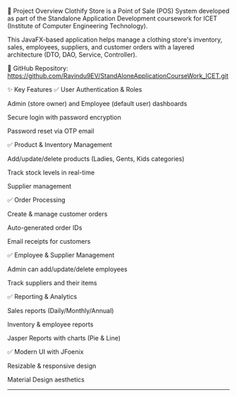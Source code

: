 <bold>📌 Project Overview
Clothify Store is a Point of Sale (POS) System developed as part of the Standalone Application Development coursework for ICET (Institute of Computer Engineering Technology)</bold>.

This JavaFX-based application helps manage a clothing store's inventory, sales, employees, suppliers, and customer orders with a layered architecture (DTO, DAO, Service, Controller).

🔗 GitHub Repository: https://github.com/Ravindu9EV/StandAloneApplicationCourseWork_ICET.git

✨ Key Features
✅ User Authentication & Roles

Admin (store owner) and Employee (default user) dashboards

Secure login with password encryption

Password reset via OTP email

✅ Product & Inventory Management

Add/update/delete products (Ladies, Gents, Kids categories)

Track stock levels in real-time

Supplier management

✅ Order Processing

Create & manage customer orders

Auto-generated order IDs

Email receipts for customers

✅ Employee & Supplier Management

Admin can add/update/delete employees

Track suppliers and their items

✅ Reporting & Analytics

Sales reports (Daily/Monthly/Annual)

Inventory & employee reports

Jasper Reports with charts (Pie & Line)

✅ Modern UI with JFoenix

Resizable & responsive design

Material Design aesthetics
<hr>





